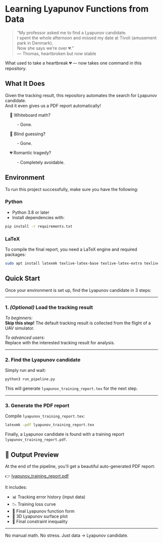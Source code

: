 # Learning Lyapunov Functions from Data

> “My professor asked me to find a Lyapunov candidate.  
> I spent the whole afternoon and missed my date at Tivoli (amusement park in Denmark).  
> Now she says we’re over 💔.”  
> — Thomas, heartbroken but now stable

What used to take a heartbreak 💔 — now takes one command in this repository.


## What It Does


Given the tracking result, this repository automates the search for Lyapunov candidate.  
And it even gives us a PDF report automatically!

<div>&nbsp;&nbsp;&nbsp;&nbsp;🧼 Whiteboard math?  
  
&nbsp;&nbsp;&nbsp;&nbsp;&nbsp;&nbsp;&nbsp;&nbsp;&nbsp;&nbsp;- Gone.</div>

<div>&nbsp;&nbsp;&nbsp;&nbsp;🎯 Blind guessing?  
  
&nbsp;&nbsp;&nbsp;&nbsp;&nbsp;&nbsp;&nbsp;&nbsp;&nbsp;&nbsp;- Gone.</div>

<div>&nbsp;&nbsp;&nbsp;&nbsp;💔 Romantic tragedy?  
  
&nbsp;&nbsp;&nbsp;&nbsp;&nbsp;&nbsp;&nbsp;&nbsp;&nbsp;&nbsp;- Completely avoidable.</div>

## Environment

To run this project successfully, make sure you have the following:

### Python

- Python 3.8 or later
- Install dependencies with:

```bash
pip install -r requirements.txt
```

### LaTeX

To compile the final report, you need a LaTeX engine and required packages:

```bash
sudo apt install latexmk texlive-latex-base texlive-latex-extra texlive-fonts-recommended
```

## Quick Start

Once your environment is set up, find the Lyapunov candidate in 3 steps:

---

### 1. *(Optional)* Load the tracking result

*To beginners:*  
**Skip this step!** The default tracking result is collected from the flight of a UAV simulator.

*To advanced users:*  
Replace with the interested tracking result for analysis.

---

### 2. Find the Lyapunov candidate

Simply run and wait:

```bash
python3 run_pipeline.py
```

This will generate `lyapunov_training_report.tex` for the next step.

---

### 3. Generate the PDF report

Compile `lyapunov_training_report.tex`:

```bash
latexmk -pdf lyapunov_training_report.tex
```

Finally, a Lyapunov candidate is found with a training report `lyapunov_training_report.pdf`.


## 📸 Output Preview

At the end of the pipeline, you'll get a beautiful auto-generated PDF report:

👉 [lyapunov_training_report.pdf](https://github.com/user-attachments/files/20640749/lyapunov_training_report.pdf)

It includes:

- 📊 Tracking error history (input data)
- 📉 Training loss curve
- 🧮 Final Lyapunov function form
- 🌄 3D Lyapunov surface plot
- 📐 Final constraint inequality

---

No manual math. No stress. Just data → Lyapunov candidate.

